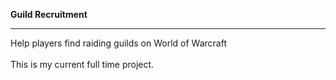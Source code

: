 <b> Guild Recruitment </b><hr />

Help players find raiding guilds on World of Warcraft<br /><br />
This is my current full time project.
